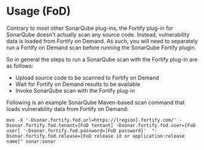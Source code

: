 # Usage (FoD)
Contrary to most other SonarQube plug-ins, the Fortify plug-in for SonarQube doesn't actually scan any source 
code. Instead, vulnerability data is loaded from Fortify on Demand. As such, you will need to separately run a 
Fortify on Demand scan before running the SonarQube Fortify plugin.

So in general the steps to run a SonarQube scan with the Fortify plug-in are as follows:

* Upload source code to be scanned to Fortify on Demand
* Wait for Fortify on Demand results to be available
* Invoke SonarQube scan with the Fortify plug-in

Following is an example SonarQube Maven-based scan command that loads vulnerability data from 
Fortify on Demand:

`mvn -X '-Dsonar.fortify.fod.url=https://[region].fortify.com/' -Dsonar.fortify.fod.tenant=[FoD tentant] -Dsonar.fortify.fod.user=[FoD user] '-Dsonar.fortify.fod.password=[FoD password]'  "-Dsonar.fortify.fod.release=[FoD release id or application:release name]" sonar:sonar`
